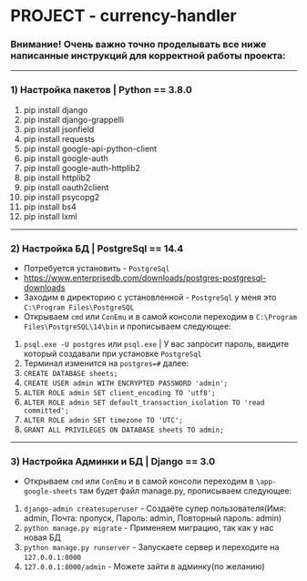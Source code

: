 # PROJECT - currency-handler

### Внимание! Очень важно точно проделывать все ниже написанные инструкций для корректной работы проекта:

----------------------------------------------

### 1) Настройка пакетов | Python == 3.8.0

1) pip install django
2) pip install django-grappelli
3) pip install jsonfield
4) pip install requests
5) pip install google-api-python-client
6) pip install google-auth 
7) pip install google-auth-httplib2 
8) pip install httplib2 
9) pip install oauth2client
10) pip install psycopg2
11) pip install bs4
12) pip install lxml

----------------------------------------------

### 2) Настройка БД | PostgreSql == 14.4

- Потребуется установить - `PostgreSql` 
- https://www.enterprisedb.com/downloads/postgres-postgresql-downloads
- Заходим в директорию с установленной - `PostgreSql` у меня это `C:\Program Files\PostgreSQL` 
- Открываем `cmd` или `ConEmu` и в самой консоли переходим в `C:\Program Files\PostgreSQL\14\bin` и прописываем следующее:
1) `psql.exe -U postgres` или `psql.exe` | У вас запросит пароль, ввидите который создавали при установке `PostgreSql`
2) Терминал изменится на `postgres=#` далее:
3) `CREATE DATABASE sheets;`
4) `CREATE USER admin WITH ENCRYPTED PASSWORD 'admin'; `
5) `ALTER ROLE admin SET client_encoding TO 'utf8';`
6) `ALTER ROLE admin SET default_transaction_isolation TO 'read committed';`
7) `ALTER ROLE admin SET timezone TO 'UTC';`
8) `GRANT ALL PRIVILEGES ON DATABASE sheets TO admin;`

----------------------------------------------
### 3) Настройка Админки и БД | Django == 3.0

- Открываем `cmd` или `ConEmu` и в самой консоли переходим в `\app-google-sheets` там будет файл manage.py, прописываем следующее:
1) `django-admin createsuperuser` - Создаёте супер пользователя(Имя: admin, Почта: пропуск, Пароль: admin, Повторный пароль: admin)
2) `python manage.py migrate` - Применяем миграцию, так как у нас новая БД
3) `python manage.py runserver` - Запускаете сервер и переходите на `127.0.0.1:8000`
4) `127.0.0.1:8000/admin` - Можете зайти в админку(по желанию)
